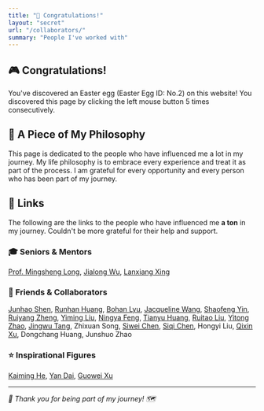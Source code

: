 ```yaml
---
title: "🎉 Congratulations!"
layout: "secret"
url: "/collaborators/"
summary: "People I've worked with"
---
```


## 🎮 Congratulations!

You've discovered an Easter egg (Easter Egg ID: No.2) on this website! You discovered this page by clicking the left mouse button 5 times consecutively.

## 🌟 A Piece of My Philosophy

This page is dedicated to the people who have influenced me a lot in my journey. My life philosophy is to embrace every experience and treat it as part of the process. I am grateful for every opportunity and every person who has been part of my journey.

## 👥 Links
The following are the links to the people who have influenced me __a ton__ in my journey. Couldn't be more grateful for their help and support.
### 🎓 Seniors & Mentors
[Prof. Mingsheng Long](https://ise.thss.tsinghua.edu.cn/~mlong/), [Jialong Wu](https://manchery.github.io), [Lanxiang Xing](https://scholar.google.com/citations?user=OoSd2xAAAAAJ&hl=en)

### 🤝 Friends & Collaborators
[Junhao Shen](https://arxiv.org/pdf/2402.14008), [Runhan Huang](https://scholar.google.com/citations?user=7N0VoNsAAAAJ&hl=en), [Bohan Lyu](https://lyubh.cn), [Jacqueline Wang](https://www.linkedin.com/in/jacqueline-yujia-wang), [Shaofeng Yin](https://operator22th.github.io), [Ruiyang Zheng](https://github.com/zhengry22), [Yiming Liu](https://leo1oel.github.io), [Ningya Feng](https://openreview.net/profile?id=~Ningya_Feng1), [Tianyu Huang](https://illumiart.net), [Ruitao Liu](https://arxiv.org/abs/2412.20104), [Yitong Zhao](https://github.com/origamizyt), [Jingwu Tang](https://tangjingwu.com), Zhixuan Song, [Siwei Chen](https://github.com/pkuchensw), [Siqi Chen](https://nicsefc.ee.tsinghua.edu.cn/people/SiqiChen), Hongyi Liu, [Qixin Xu](https://github.com/Racktic), Dongchang Huang, Junshuo Zhao

### ⭐ Inspirational Figures
[Kaiming He](https://people.csail.mit.edu/kaiming/), [Yan Dai](https://yandaichn.github.io), [Guowei Xu](https://xugw-kevin.github.io)

---
*🎯 Thank you for being part of my journey! 🗺️*